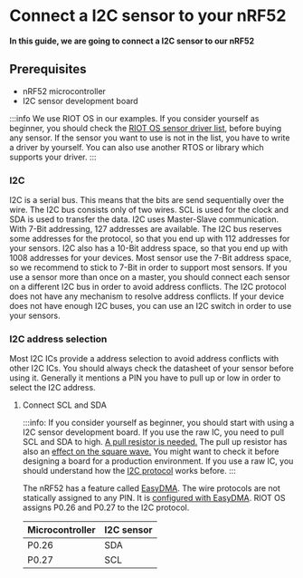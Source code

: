 # Connect a I2C sensor to your nRF52
**In this guide, we are going to connect a I2C sensor to our nRF52**

## Prerequisites

- nRF52 microcontroller
- I2C sensor development board

:::info
We use RIOT OS in our examples. If you consider yourself as beginner, 
you should check the [RIOT OS sensor driver list](http://riot-os.org/api/group__drivers__sensors.html), 
before buying any sensor. 
If the sensor you want to use is not in the list, you have to write a driver by yourself.
You can also use another RTOS or library which supports your driver. 
:::

### I2C

I2C is a serial bus. This means that the bits are send sequentially over the wire. 
The I2C bus consists only of two wires. 
SCL is used for the clock and SDA is used to transfer the data.
I2C uses Master-Slave communication. With 7-Bit addressing, 127 addresses are available.
The I2C bus reserves some addresses for the protocol, 
so that you end up with 112 addresses for your sensors.
I2C also has a 10-Bit address space, so that you end up with 1008 addresses for your devices.
Most sensor use the 7-Bit address space, so we recommend to stick to 7-Bit in order to support most sensors.
If you use a sensor more than once on a master, 
you should connect each sensor on a different I2C bus in order to avoid address conflicts.
The I2C protocol does not have any mechanism to resolve address conflicts.
If your device does not have enough I2C buses, 
you can use an I2C switch in order to use your sensors.

### I2C address selection

Most I2C ICs provide a address selection to avoid address conflicts with other I2C ICs.
You should always check the datasheet of your sensor before using it.
Generally it mentions a PIN you have to pull up or low in order to select the I2C address.
    

1. Connect SCL and SDA

    :::info:
    If you consider yourself as beginner, you should start with using a I2C sensor development board.
    If you use the raw IC, you need to pull SCL and SDA to high. [A pull resistor is needed.](https://rheingoldheavy.com/i2c-pull-resistors/)
    The pull up resistor has also an [effect on the square wave.](http://dsscircuits.com/articles/effects-of-varying-i2c-pull-up-resistors)
    You might want to check it before designing a board for a production environment.
    If you use a raw IC, you should understand how the [I2C protocol](http://www.ti.com/lit/an/slva704/slva704.pdf) works before.
    :::
    
    The nRF52 has a feature called [EasyDMA](https://infocenter.nordicsemi.com/index.jsp?topic=%2Fcom.nordic.infocenter.nrf52832.ps.v1.1%2Feasydma.html&cp=3_1_0_9&anchor=easydma).
    The wire protocols are not statically assigned to any PIN. It is [configured with EasyDMA](https://infocenter.nordicsemi.com/index.jsp?topic=%2Fcom.nordic.infocenter.nrf52832.ps.v1.1%2Ftwim.html&cp=3_1_0_32&anchor=concept_scx_f5p_xr).
    RIOT OS assigns P0.26 and P0.27 to the I2C protocol.
        
    | Microcontroller | I2C sensor |
    |-----------------|------------|
    |      P0.26      |     SDA    |
    |      P0.27      |     SCL    |
    
